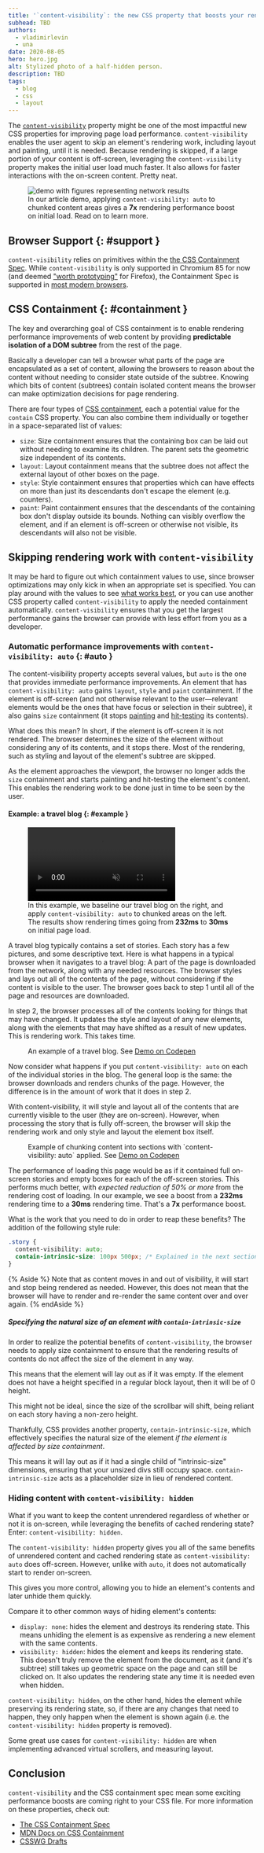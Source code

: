 ```yaml
---
title: '`content-visibility`: the new CSS property that boosts your rendering performance'
subhead: TBD
authors:
  - vladimirlevin
  - una
date: 2020-08-05
hero: hero.jpg
alt: Stylized photo of a half-hidden person.
description: TBD
tags:
  - blog
  - css
  - layout
---
```


The [`content-visibility`](https://drafts.csswg.org/css-contain/#propdef-content-visibility) property might be one of the most impactful new CSS properties for improving page load performance. `content-visibility` enables the user agent to skip an element's rendering work, including layout and painting, until it is needed. Because rendering is skipped, if a large portion of your content is off-screen, leveraging the `content-visibility` property makes the initial user load much faster. It also allows for faster interactions with the on-screen content. Pretty neat.

<figure class="w-figure">
  <img src="demo.jpg" alt="demo with figures representing network results">
  <figcaption class="w-figcaption">
    In our article demo, applying <code>content-visibility: auto</code> to chunked content areas gives a <b>7x</b> rendering performance boost on initial load. Read on to learn more.</a>
  </figcaption>
</figure>

## Browser Support {: #support }

`content-visibility` relies on primitives within the [the CSS Containment Spec](http://drafts.csswg.org/css-contain/). While `content-visibility` is only supported in Chromium 85 for now (and deemed ["worth prototyping"](https://github.com/mozilla/standards-positions/issues/135) for Firefox), the Containment Spec is supported in [most modern browsers](https://caniuse.com/#feat=css-containment).

## CSS Containment {: #containment }

The key and overarching goal of CSS containment is to enable rendering performance improvements of web content by providing **predictable isolation of a DOM subtree** from the rest of the page.

Basically a developer can tell a browser what parts of the page are encapsulated as a set of content, allowing the browsers to reason about the content without needing to consider state outside of the subtree. Knowing which bits of content (subtrees) contain isolated content means the browser can make optimization decisions for page rendering.

There are four types of [CSS containment](https://developers.google.com/web/updates/2016/06/css-containment), each a potential value for the `contain` CSS property. You can also combine them individually or together in a space-separated list of values:

- `size`: Size containment ensures that the containing box can be laid out without needing to examine its children. The parent sets the geometric size independent of its contents.
- `layout`: Layout containment means that the subtree does not affect the external layout of other boxes on the page.
- `style`: Style containment ensures that properties which can have effects on more than just its descendants don't escape the element (e.g. counters).
- `paint`: Paint containment ensures that the descendants of the containing box don't display outside its bounds. Nothing can visibly overflow the element, and if an element is off-screen or otherwise not visible, its descendants will also not be visible.

## Skipping rendering work with `content-visibility`

It may be hard to figure out which containment values to use, since browser optimizations may only kick in when an appropriate set is specified. You can play around with the values to see [what works best](https://developers.google.com/web/updates/2016/06/css-containment), or you can use another CSS property called `content-visibility` to apply the needed containment automatically. `content-visibility` ensures that you get the largest performance gains the browser can provide with less effort from you as a developer. 

### Automatic performance improvements with `content-visibility: auto` {: #auto }

The content-visibility property accepts several values, but `auto` is the one that provides immediate performance improvements. An element that has `content-visibility: auto` gains `layout`, `style` and `paint` containment. If the element is off-screen (and not otherwise relevant to the user—relevant elements would be the ones that have focus or selection in their subtree), it also gains `size` containment (it stops [painting](https://developers.google.com/web/updates/2018/09/inside-browser-part3#paint) and [hit-testing](https://developers.google.com/web/updates/2018/09/inside-browser-part4#finding_the_event_target) its contents).

What does this mean? In short, if the element is off-screen it is not rendered. The browser determines the size of the element without considering any of its contents, and it stops there. Most of the rendering, such as styling and layout of the element's subtree are skipped.

As the element approaches the viewport, the browser no longer adds the `size` containment and starts painting and hit-testing the element's content. This enables the rendering work to be done just in time to be seen by the user.

#### Example: a travel blog {: #example }

<figure class='w-figure'>
  <video controls autoplay loop muted playsinline class='w-screenshot'>
    <source src='https://storage.googleapis.com/web-dev-assets/content-visibility/travel_blog.mp4'>
  </video>
  <figcaption>In this example, we baseline our travel blog on the right, and apply <code>content-visibility: auto</code> to chunked areas on the left. The results show rendering times going from <b>232ms</b> to <b>30ms</b> on initial page load.</figcaption>
</figure>

A travel blog typically contains a set of stories. Each story has a few pictures, and some descriptive text. Here is what happens in a typical browser when it navigates to a travel blog:
A part of the page is downloaded from the network, along with any needed resources.
The browser styles and lays out all of the contents of the page, without considering if the content is visible to the user.
The browser goes back to step 1 until all of the page and resources are downloaded.

In step 2, the browser processes all of the contents looking for things that may have changed. It updates the style and layout of any new elements, along with the elements that may have shifted as a result of new updates. This is rendering work. This takes time.

<figure class="w-figure">
  <img src="travelblog.jpg" alt="">
  <figcaption class="w-figcaption">
    An example of a travel blog. See <a href="https://codepen.io/una/pen/rNxEWLo">Demo on Codepen</a>
  </figcaption>
</figure>

Now consider what happens if you put `content-visibility: auto` on each of the individual stories in the blog. The general loop is the same: the browser downloads and renders chunks of the page. However, the difference is in the amount of work that it does in step 2.

With content-visibility, it will style and layout all of the contents that are currently visible to the user (they are on-screen). However, when processing the story that is fully off-screen, the browser will skip the rendering work and only style and layout the element box itself.

<figure class="w-figure">
  <img src="travelblog-chunked.jpg" alt="">
  <figcaption class="w-figcaption">
    Example of chunking content into sections with `content-visibility: auto` applied. See <a href="https://codepen.io/vmpstr/pen/xxZoyMb">Demo on Codepen</a>
  </figcaption>
</figure>

The performance of loading this page would be as if it contained full on-screen stories and empty boxes for each of the off-screen stories. This performs much better, with *expected reduction of 50% or more* from the rendering cost of loading. In our example, we see a boost from a **232ms** rendering time to a **30ms** rendering time. That's a **7x** performance boost.

What is the work that you need to do in order to reap these benefits? The addition of the following style rule:

```css
.story {
  content-visibility: auto;
  contain-intrinsic-size: 100px 500px; /* Explained in the next section. */
}
```

{% Aside %}
Note that as content moves in and out of visibility, it will start and stop being rendered as needed. However, this does not mean that the browser will have to render and re-render the same content over and over again.
{% endAside %}

##### Specifying the natural size of an element with `contain-intrinsic-size`

In order to realize the potential benefits of `content-visibility`, the browser needs to apply size containment to ensure that the rendering results of contents do not affect the size of the element in any way.

This means that the element will lay out as if it was empty. If the element does not have a height specified in a regular block layout, then it will be of 0 height. 

This might not be ideal, since the size of the scrollbar will shift, being reliant on each story having a non-zero height.

Thankfully, CSS provides another property, `contain-intrinsic-size`, which effectively specifies the natural size of the element *if the element is affected by size containment*.

This means it will lay out as if it had a single child of "intrinsic-size" dimensions, ensuring that your unsized divs still occupy space. `contain-intrinsic-size` acts as a placeholder size in lieu of rendered content.



### Hiding content with `content-visibility: hidden`

What if you want to keep the content unrendered regardless of whether or not it is on-screen, while leveraging the benefits of cached rendering state? Enter:  `content-visibility: hidden`.

The `content-visibility: hidden` property gives you all of the same benefits of unrendered content and cached rendering state as `content-visibility: auto` does off-screen. However, unlike with `auto`, it does not automatically start to render on-screen. 

This gives you more control, allowing you to hide an element's contents and later unhide them quickly. 

Compare it to other common ways of hiding element's contents:

- `display: none`: hides the element and destroys its rendering state. This means unhiding the element is as expensive as rendering a new element with the same contents.
- `visibility: hidden`: hides the element and keeps its rendering state. This doesn't truly remove the element from the document, as it (and it's subtree) still takes up geometric space on the page and can still be clicked on. It also updates the rendering state any time it is needed even when hidden.

`content-visibility: hidden`, on the other hand, hides the element while preserving its rendering state, so, if there are any changes that need to happen, they only happen when the element is shown again (i.e. the `content-visibility: hidden` property is removed).

Some great use cases for `content-visibility: hidden` are when implementing advanced virtual scrollers, and measuring layout.

## Conclusion

`content-visibility` and the CSS containment spec mean some exciting performance boosts are coming right to your CSS file. For more information on these properties, check out:

- [The CSS Containment Spec](http://drafts.csswg.org/css-contain/)
- [MDN Docs on CSS Containment](https://developer.mozilla.org/en-US/docs/Web/CSS/CSS_Containment)
- [CSSWG Drafts](https://github.com/w3c/csswg-drafts)
